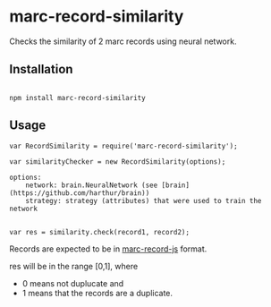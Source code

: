# marc-record-similarity

Checks the similarity of 2 marc records using neural network.

## Installation

```

npm install marc-record-similarity

```

## Usage

```
var RecordSimilarity = require('marc-record-similarity');

var similarityChecker = new RecordSimilarity(options);

options:
	network: brain.NeuralNetwork (see [brain](https://github.com/harthur/brain))
	strategy: strategy (attributes) that were used to train the network


var res = similarity.check(record1, record2);

```
Records are expected to be in [marc-record-js](https://github.com/petuomin/marc-record-js) format.


res will be in the range [0,1], where 
 * 0 means not duplucate and 
 * 1 means that the records are a duplicate.

